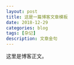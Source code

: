 ```yaml
---
layout: post
title: 这是一篇博客文章模板
date: 2018-12-29
categories: blog
tags: [杂记]
description: 文章金句
---
```


这里是博客正文。












